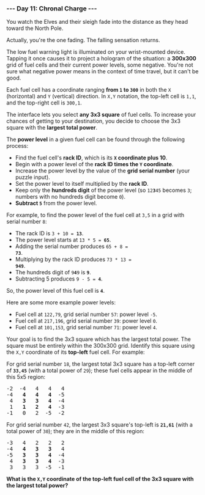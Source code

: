 ### --- Day 11: Chronal Charge ---

You watch the Elves and their sleigh fade into the distance as they head
toward the North Pole.

Actually, you're the one fading. The falling sensation returns.

The low fuel warning light is illuminated on your wrist-mounted device.
Tapping it once causes it to project a hologram of the situation: a **300x300**
grid of fuel cells and their current power levels, some negative. You're
not sure what negative power means in the context of time travel, but it
can't be good.

Each fuel cell has a coordinate ranging **from `1` to `300`** in both the `X`
(horizontal) and `Y` (vertical) direction. In `X,Y` notation, the top-left cell
is `1,1`, and the top-right cell is `300,1`.

The interface lets you select **any 3x3 square** of fuel cells. To increase
your chances of getting to your destination, you decide to choose the 3x3
square with the **largest total power**.

The **power level** in a given fuel cell can be found through the following
process:

- Find the fuel cell's **rack ID**, which is its **`X` coordinate plus 10**.
- Begin with a power level of the **rack ID times the `Y` coordinate**.
- Increase the power level by the value of the **grid serial number** (your
puzzle input).
- Set the power level to itself multiplied by the **rack ID**.
- Keep only the **hundreds digit** of the power level (so <code>12<b>3</b>45</code> becomes `3`;
numbers with no hundreds digit become `0`).
- **Subtract `5`** from the power level.

For example, to find the power level of the fuel cell at `3,5` in a grid with
serial number `8`:

- The rack ID is <code>3 + 10 = <b>13</b></code>.
- The power level starts at <code>13 * 5 = <b>65</b></code>.
- Adding the serial number produces <code>65 + 8 = <b>73</b></code>.
- Multiplying by the rack ID produces <code>73 * 13 = <b>949</b></code>.
- The hundreds digit of <code>9<b>4</b>9</code> is **`9`**.
- Subtracting 5 produces <code>9 - 5 = <b>4</b></code>.

So, the power level of this fuel cell is **`4`**.

Here are some more example power levels:

- Fuel cell at `122,79`, grid serial number `57`: power level `-5`.
- Fuel cell at `217,196`, grid serial number `39`: power level `0`.
- Fuel cell at `101,153`, grid serial number `71`: power level `4`.

Your goal is to find the 3x3 square which has the largest total power. The
square must be entirely within the 300x300 grid. Identify this square using
the `X,Y` coordinate of its **top-left** fuel cell. For example:

For grid serial number `18`, the largest total 3x3 square has a top-left
corner of **`33,45`** (with a total power of `29`); these fuel cells appear in the
middle of this 5x5 region:
<pre>
-2  -4   4   4   4
-4   <b>4   4   4</b>  -5
 4   <b>3   3   4</b>  -4
 1   <b>1   2   4</b>  -3
-1   0   2  -5  -2
</pre>
For grid serial number `42`, the largest 3x3 square's top-left is **`21,61`** (with
a total power of `30`); they are in the middle of this region:
<pre>
-3   4   2   2   2
-4   <b>4   3   3</b>   4
-5   <b>3   3   4</b>  -4
 4   <b>3   3   4</b>  -3
 3   3   3  -5  -1
</pre>
**What is the `X,Y` coordinate of the top-left fuel cell of the 3x3 square with
the largest total power?**
